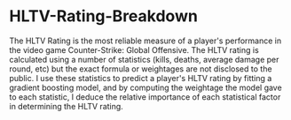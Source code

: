 # HLTV-Rating-Breakdown

The HLTV Rating is the most reliable measure of a player's performance in the video game Counter-Strike: Global Offensive. The HLTV rating is calculated using a number of statistics (kills, deaths, average damage per round, etc) but the exact formula or weightages are not disclosed to the public. I use these statistics to predict a player's HLTV rating by fitting a gradient boosting model, and by computing the weightage the model gave to each statistic, I deduce the relative importance of each statistical factor in determining the HLTV rating. 

